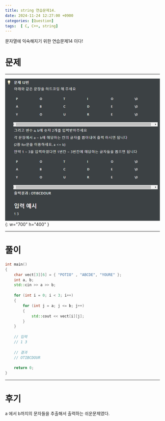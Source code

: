 ```yaml
---
title: string 연습문제14.
date: 2024-11-24 12:27:00 +0900
categories: [Question]  
tags:  [ C, C++, string]
---
```


문자열에 익숙해지기 위한 연습문제14 이다!

# 문제   
---------------------------------------

![Desktop View](/assets/img/While10.png){: w="700" h="400" }

---------------------------------------

# 풀이

```c++
int main()
{
    char vect[3][6] = { "POTIO" , "ABCDE", "YOURE" };
    int a, b;
    std::cin >> a >> b;
     
    for (int i = 0; i < 3; i++)
    {
        for (int j = a; j <= b; j++)
        {
            std::cout << vect[i][j];
        }
    }
    
    // 입력
    // 1 3

    // 결과
    // OTIBCDOUR
     
    return 0;
}
```
---------------------------------------

# 후기

a 에서 b까지의 문자들을 추출해서 출력하는 쉬운문제였다.

